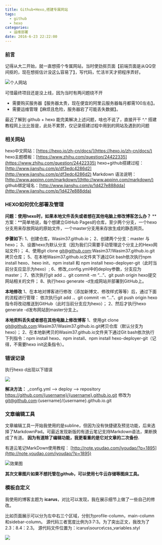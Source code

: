 ```yaml
---
title: Github+Hexo,搭建专属网站
tags:
  - github
  - hexo
categories:
  - 运维部署
date: 2016-6-23 22:22:00
---
```


### 前言
记得从大二开始，就一直想搭个专属网站，当时使劲抠页面【前端页面是从QQ空间抠的，现在想抠估计没这么容易了】，写代码，忙活半天才把程序弄好。

![个人网站](2.png)

可惜最终项目还是没上线，因为当时有两问题绕不开
- 需要购买服务器【服务器太贵，现在便宜的阿里云服务器每月都需100左右】。
- 需要运维管理【麻烦且危险，服务器宕了可能丢失数据】。

最近了解到 github + hexo 能完美解决上述问题，啥也不说了，直接开干 ^.^
搭建教程网上比比皆是，此处不累赘，仅记录搭建过程中用到的网站及遇到的问题

### 相关网站
hexo中文网站：[https://hexo.io/zh-cn/docs/](https://hexo.io/zh-cn/docs/)  
hexo主题模板：[https://www.zhihu.com/question/24422335](https://www.zhihu.com/question/24422335)
hexo+github搭建过程：[http://www.jianshu.com/p/df3edc4286d2](http://www.jianshu.com/p/df3edc4286d2)
Markdown 语法说明：[http://www.appinn.com/markdown/](http://www.appinn.com/markdown/)
github绑定域名：[http://www.jianshu.com/p/1d427e888dda](http://www.jianshu.com/p/1d427e888dda)  

### HEXO如何优化部署及管理
**问题：使用hexo时，如果本地文件丢失或者想在其他电脑上修改博客怎么办？**
**方案：**简单地说，每个想建立GitHub Pages的仓库，至少两个分支，一个hexo分支用来存放网站的原始文件，一个master分支用来存放生成的静态网页。  

<!-- more -->

**步骤如下:**
1、创建仓库，Wasim37.github.io；
2、创建两个分支：master 与 hexo；
3、设置hexo为默认分支（因为我们只需要手动管理这个分支上的Hexo网站文件）；
4、使用git clone git@github.com:Wasim37/Wasim37.github.io.git拷贝仓库；
5、在本地Wasim37.github.io文件夹下通过Git bash依次执行npm install hexo、hexo init、npm install 和 npm install hexo-deployer-git（此时当前分支应显示为hexo）;
6、修改_config.yml中的deploy参数，分支应为master；
7、依次执行git add .、git commit -m “…”、git push origin hexo提交网站相关的文件；
8、执行hexo generate -d生成网站并部署到GitHub上。

**本地修改**
1、在本地对博客进行修改（添加新博文、修改样式等等）后，通过下面的流程进行管理：
依次执行git add .、git commit -m “…”、git push origin hexo指令将改动推送到GitHub（此时当前分支应为hexo）；
2、然后才执行hexo generate -d发布网站到master分支上。

**本地资料丢失或者想在其他电脑上修改博客**
1、使用git clone git@github.com:Wasim37/Wasim37.github.io.git拷贝仓库（默认分支为hexo）；
2、在本地新拷贝的Wasim37.github.io文件夹下通过Git bash依次执行下列指令：npm install hexo、npm install、npm install hexo-deployer-git（记得，不需要hexo init这条指令）。

### 错误记录
执行hexo d出现以下错误

![](4.png)

**解决方法：**
_config.yml ——> deploy ——> repository
https://github.com/{username}/{username}.github.io.git 修改为
git@github.com:{username}/{username}.github.io.git


### 文章编辑工具
文章编辑工具一开始我使用的是subline，但因为没有快捷键及预览功能，后来选择了MarkdownPad。可最近发现新版的有道云笔记支持Markdown语法，果断换成了有道。
**因为有道除了编辑功能，我更看重的是它对文章的二次备份.** 

有道云笔记MarkDown使用教程： [http://note.youdao.com/iyoudao/?p=1895](http://note.youdao.com/iyoudao/?p=1895)

![效果图](1.png)

**其次文章图片如果不想托管在github，可以使用七牛云存储等图床工具。**


### 模板自定义
我使用的博客主题为 **icarus**，对比可以发现，我在展示细节上做了一些自己的修改。

比如页面展示可以分为左中右三个区域，分别为profile-column，main-column和sidebar-column。
源代码三者宽度比例为3:7:3。为了突出正文，我改为了 2.3：8.4：2.3。
源代码文件位置为：icarus\source\css\_variables.styl

![](3.png)
